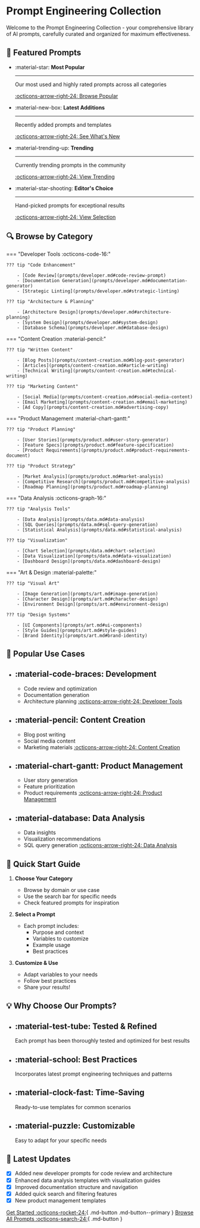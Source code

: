 # Prompt Engineering Collection

Welcome to the Prompt Engineering Collection - your comprehensive library of AI prompts, carefully curated and organized for maximum effectiveness.

## 🎯 Featured Prompts

<div class="grid cards" markdown>

-   :material-star: __Most Popular__

    ---
    
    Our most used and highly rated prompts across all categories
    
    [:octicons-arrow-right-24: Browse Popular](prompts/overview.md#most-popular)

-   :material-new-box: __Latest Additions__

    ---
    
    Recently added prompts and templates
    
    [:octicons-arrow-right-24: See What's New](prompts/overview.md#latest)

-   :material-trending-up: __Trending__

    ---
    
    Currently trending prompts in the community
    
    [:octicons-arrow-right-24: View Trending](prompts/overview.md#trending)

-   :material-star-shooting: __Editor's Choice__

    ---
    
    Hand-picked prompts for exceptional results
    
    [:octicons-arrow-right-24: View Selection](prompts/overview.md#featured)

</div>

## 🔍 Browse by Category

=== "Developer Tools :octicons-code-16:"

    ??? tip "Code Enhancement"
        
        - [Code Review](prompts/developer.md#code-review-prompt)
        - [Documentation Generation](prompts/developer.md#documentation-generator)
        - [Strategic Linting](prompts/developer.md#strategic-linting)
    
    ??? tip "Architecture & Planning"
        
        - [Architecture Design](prompts/developer.md#architecture-planning)
        - [System Design](prompts/developer.md#system-design)
        - [Database Schema](prompts/developer.md#database-design)

=== "Content Creation :material-pencil:"

    ??? tip "Written Content"
        
        - [Blog Posts](prompts/content-creation.md#blog-post-generator)
        - [Articles](prompts/content-creation.md#article-writing)
        - [Technical Writing](prompts/content-creation.md#technical-writing)
    
    ??? tip "Marketing Content"
        
        - [Social Media](prompts/content-creation.md#social-media-content)
        - [Email Marketing](prompts/content-creation.md#email-marketing)
        - [Ad Copy](prompts/content-creation.md#advertising-copy)

=== "Product Management :material-chart-gantt:"

    ??? tip "Product Planning"
        
        - [User Stories](prompts/product.md#user-story-generator)
        - [Feature Specs](prompts/product.md#feature-specification)
        - [Product Requirements](prompts/product.md#product-requirements-document)
    
    ??? tip "Product Strategy"
        
        - [Market Analysis](prompts/product.md#market-analysis)
        - [Competitive Research](prompts/product.md#competitive-analysis)
        - [Roadmap Planning](prompts/product.md#roadmap-planning)

=== "Data Analysis :octicons-graph-16:"

    ??? tip "Analysis Tools"
        
        - [Data Analysis](prompts/data.md#data-analysis)
        - [SQL Queries](prompts/data.md#sql-query-generation)
        - [Statistical Analysis](prompts/data.md#statistical-analysis)
    
    ??? tip "Visualization"
        
        - [Chart Selection](prompts/data.md#chart-selection)
        - [Data Visualization](prompts/data.md#data-visualization)
        - [Dashboard Design](prompts/data.md#dashboard-design)

=== "Art & Design :material-palette:"

    ??? tip "Visual Art"
        
        - [Image Generation](prompts/art.md#image-generation)
        - [Character Design](prompts/art.md#character-design)
        - [Environment Design](prompts/art.md#environment-design)
    
    ??? tip "Design Systems"
        
        - [UI Components](prompts/art.md#ui-components)
        - [Style Guides](prompts/art.md#style-guides)
        - [Brand Identity](prompts/art.md#brand-identity)

## 💫 Popular Use Cases

<div class="grid cards" markdown>

- :material-code-braces: __Development__
    ---
    - Code review and optimization
    - Documentation generation
    - Architecture planning
    [:octicons-arrow-right-24: Developer Tools](prompts/developer.md)

- :material-pencil: __Content Creation__
    ---
    - Blog post writing
    - Social media content
    - Marketing materials
    [:octicons-arrow-right-24: Content Creation](prompts/content-creation.md)

- :material-chart-gantt: __Product Management__
    ---
    - User story generation
    - Feature prioritization
    - Product requirements
    [:octicons-arrow-right-24: Product Management](prompts/product.md)

- :material-database: __Data Analysis__
    ---
    - Data insights
    - Visualization recommendations
    - SQL query generation
    [:octicons-arrow-right-24: Data Analysis](prompts/data.md)

</div>

## 🚀 Quick Start Guide

1. **Choose Your Category**
    - Browse by domain or use case
    - Use the search bar for specific needs
    - Check featured prompts for inspiration

2. **Select a Prompt**
    - Each prompt includes:
        - Purpose and context
        - Variables to customize
        - Example usage
        - Best practices

3. **Customize & Use**
    - Adapt variables to your needs
    - Follow best practices
    - Share your results!

## 💡 Why Choose Our Prompts?

<div class="grid cards" markdown>

- :material-test-tube: __Tested & Refined__
    ---
    Each prompt has been thoroughly tested and optimized for best results

- :material-school: __Best Practices__
    ---
    Incorporates latest prompt engineering techniques and patterns

- :material-clock-fast: __Time-Saving__
    ---
    Ready-to-use templates for common scenarios

- :material-puzzle: __Customizable__
    ---
    Easy to adapt for your specific needs

</div>

## 🔄 Latest Updates

- [x] Added new developer prompts for code review and architecture
- [x] Enhanced data analysis templates with visualization guides
- [x] Improved documentation structure and navigation
- [x] Added quick search and filtering features
- [x] New product management templates

[Get Started :octicons-rocket-24:](getting-started.md){ .md-button .md-button--primary }
[Browse All Prompts :octicons-search-24:](prompts/overview.md){ .md-button } 